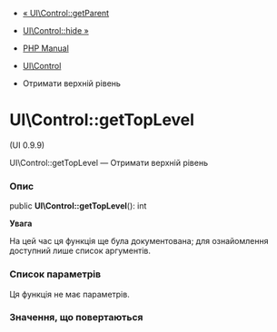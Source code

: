 - [« UI\Control::getParent](ui-control.getparent.md)
- [UI\Control::hide »](ui-control.hide.md)

- [PHP Manual](index.md)
- [UI\Control](class.ui-control.md)
- Отримати верхній рівень

# UI\Control::getTopLevel

(UI 0.9.9)

UI\Control::getTopLevel — Отримати верхній рівень

### Опис

public **UI\Control::getTopLevel**(): int

**Увага**

На цей час ця функція ще була документована; для
ознайомлення доступний лише список аргументів.

### Список параметрів

Ця функція не має параметрів.

### Значення, що повертаються
